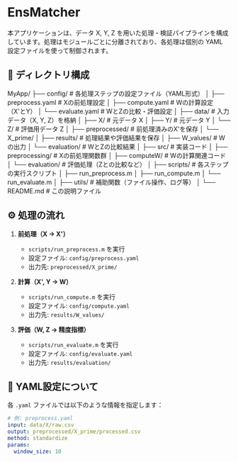 # EnsMatcher

本アプリケーションは、データ X, Y, Z を用いた処理・検証パイプラインを構成しています。処理はモジュールごとに分離されており、各処理は個別の YAML 設定ファイルを使って制御されます。

## 📁 ディレクトリ構成
MyApp/
├── config/             # 各処理ステップの設定ファイル（YAML形式）
│   ├── preprocess.yaml     # Xの前処理設定
│   ├── compute.yaml        # Wの計算設定（X'とY）
│   └── evaluate.yaml       # WとZの比較・評価設定
│
├── data/               # 入力データ（X, Y, Z）を格納
│   ├── X/                  # 元データ X
│   ├── Y/                  # 元データ Y
│   └── Z/                  # 評価用データ Z
│
├── preprocessed/       # 前処理済みのX'を保存
│   └── X_prime/
│
├── results/            # 処理結果や評価結果を保存
│   ├── W_values/           # Wの出力
│   └── evaluation/         # WとZの比較結果
│
├── src/                # 実装コード
│   ├── preprocessing/      # Xの前処理関数群
│   ├── computeW/           # Wの計算関連コード
│   └── evaluation/         # 評価処理（Zとの比較など）
│
├── scripts/            # 各ステップの実行スクリプト
│   ├── run_preprocess.m
│   ├── run_compute.m
│   └── run_evaluate.m
│
├── utils/              # 補助関数（ファイル操作、ログ等）
│
└── README.md           # この説明ファイル

## ⚙️ 処理の流れ

1. **前処理（X → X'）**
   - `scripts/run_preprocess.m` を実行
   - 設定ファイル: `config/preprocess.yaml`
   - 出力先: `preprocessed/X_prime/`

2. **計算（X', Y → W）**
   - `scripts/run_compute.m` を実行
   - 設定ファイル: `config/compute.yaml`
   - 出力先: `results/W_values/`

3. **評価（W, Z → 精度指標）**
   - `scripts/run_evaluate.m` を実行
   - 設定ファイル: `config/evaluate.yaml`
   - 出力先: `results/evaluation/`

## 📝 YAML設定について

各 `.yaml` ファイルでは以下のような情報を指定します：

```yaml
# 例: preprocess.yaml
input: data/X/raw.csv
output: preprocessed/X_prime/processed.csv
method: standardize
params:
  window_size: 10

